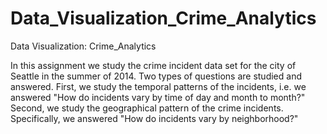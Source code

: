 # Data_Visualization_Crime_Analytics
Data Visualization: Crime_Analytics

In this assignment we study the crime incident data set for the city of Seattle in the summer of 2014. Two types of questions are studied and answered. First, we study the temporal patterns of the incidents, i.e. we answered "How do incidents vary by time of day and month to month?" Second, we study the geographical pattern of the crime incidents. Specifically, we answered "How do incidents vary by neighborhood?"


